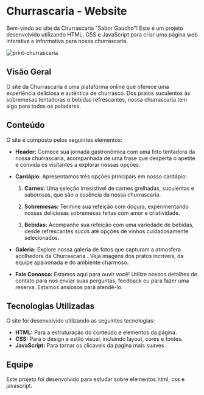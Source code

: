 # Churrascaria - Website

Bem-vindo ao site da Churrascaria "Sabor Gaucho"! Este é um projeto desenvolvido utilizando HTML, CSS e JavaScript para criar uma página web interativa e informativa para nossa churrascaria.

![print-churrascaria](https://github.com/KevynMurilo/ChurrascariaHtmlCss/assets/132490286/082f7119-e25f-4534-aa35-fb1cd7df0046)

## Visão Geral

O site da Churrascaria  é uma plataforma online que oferece uma experiência deliciosa e autêntica de churrasco. Dos pratos suculentos às sobremesas tentadoras e bebidas refrescantes, nossa churrascaria tem algo para todos os paladares.

## Conteúdo

O site é composto pelos seguintes elementos:

- **Header:** Comece sua jornada gastronômica com uma foto tentadora da nossa churrascaria, acompanhada de uma frase que desperta o apetite e convida os visitantes a explorar nossas opções.

- **Cardápio:** Apresentamos três opções principais em nosso cardápio:

  1. **Carnes:** Uma seleção irresistível de carnes grelhadas, suculentas e saborosas, que são a essência da nossa churrascaria.
  
  2. **Sobremesas:** Termine sua refeição com doçura, experimentando nossas deliciosas sobremesas feitas com amor e criatividade.
  
  3. **Bebidas:** Acompanhe sua refeição com uma variedade de bebidas, desde refrescantes sucos até opções de vinhos cuidadosamente selecionados.

- **Galeria:** Explore nossa galeria de fotos que capturam a atmosfera acolhedora da Churrascaria . Veja imagens dos pratos incríveis, da equipe apaixonada e do ambiente charmoso.

- **Fale Conosco:** Estamos aqui para ouvir você! Utilize nossos detalhes de contato para nos enviar suas perguntas, feedback ou para fazer uma reserva. Estamos ansiosos para atendê-lo.

## Tecnologias Utilizadas

O site foi desenvolvido utilizando as seguintes tecnologias:

- **HTML:** Para a estruturação do conteúdo e elementos da página.
- **CSS:** Para o design e estilo visual, incluindo layout, cores e fontes.
- **JavaScript:** Para tornar os clicaveis da pagina mais suaves

## Equipe

Este projeto foi desenvolvido para estudar sobre elementos html, css e javascript.

